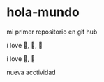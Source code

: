 # hola-mundo 

mi primer repositorio en git hub

i love :book:, :dog:, :running:

i love :icecream:, :cake:

nueva acctividad



